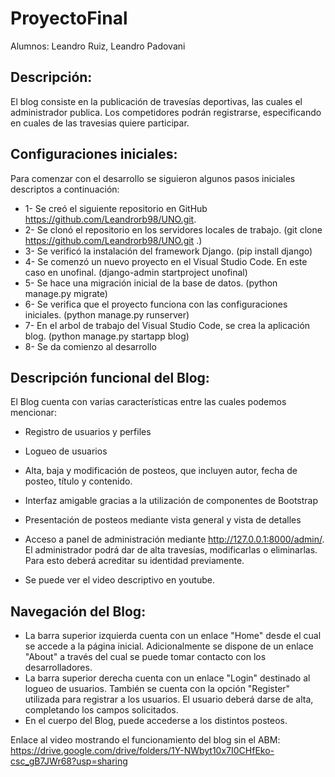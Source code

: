 # ProyectoFinal

Alumnos: Leandro Ruiz, Leandro Padovani

## Descripción:

El blog consiste en la publicación de travesías deportivas, las cuales el administrador publica.
Los competidores podrán registrarse, especificando en cuales de las travesias quiere participar.

## Configuraciones iniciales:

Para comenzar con el desarrollo se siguieron algunos pasos iniciales descriptos a continuación:
- 1- Se creó el siguiente repositorio en GitHub https://github.com/Leandrorb98/UNO.git.
- 2- Se clonó el repositorio en los servidores locales de trabajo. (git clone https://github.com/Leandrorb98/UNO.git .)
- 3- Se verificó la instalación del framework Django. (pip install django)
- 4- Se comenzó un nuevo proyecto en el Visual Studio Code. En este caso en unofinal. (django-admin startproject unofinal)
- 5- Se hace una migración inicial de la base de datos. (python manage.py migrate)
- 6- Se verifica que el proyecto funciona con las configuraciones iniciales. (python manage.py runserver)
- 7- En el arbol de trabajo del Visual Studio Code, se crea la aplicación blog. (python manage.py startapp blog)
- 8- Se da comienzo al desarrollo

## Descripción funcional del Blog:

El Blog cuenta con varias características entre las cuales podemos mencionar:
- Registro de usuarios y perfiles
- Logueo de usuarios
- Alta, baja y modificación de posteos, que incluyen autor, fecha de posteo, título y contenido.
- Interfaz amigable gracias a la utilización de componentes de Bootstrap
- Presentación de posteos mediante vista general y vista de detalles
- Acceso a panel de administración mediante http://127.0.0.1:8000/admin/. El administrador podrá dar de alta travesías, modificarlas o eliminarlas. Para esto deberá acreditar su identidad previamente.

- Se puede ver el video descriptivo en youtube.

## Navegación del Blog:
- La barra superior izquierda cuenta con un enlace "Home" desde el cual se accede a la página inicial. Adicionalmente se dispone de un enlace "About" a través del cual se puede tomar contacto con los desarrolladores.
- La barra superior derecha cuenta con un enlace "Login" destinado al logueo de usuarios. También se cuenta con la opción "Register" utilizada para registrar a los usuarios. El usuario deberá darse de alta, completando los campos solicitados.
- En el cuerpo del Blog, puede accederse a los distintos posteos.


Enlace al video mostrando el funcionamiento del blog sin el ABM:
https://drive.google.com/drive/folders/1Y-NWbyt10x7I0CHfEko-csc_gB7JWr68?usp=sharing
